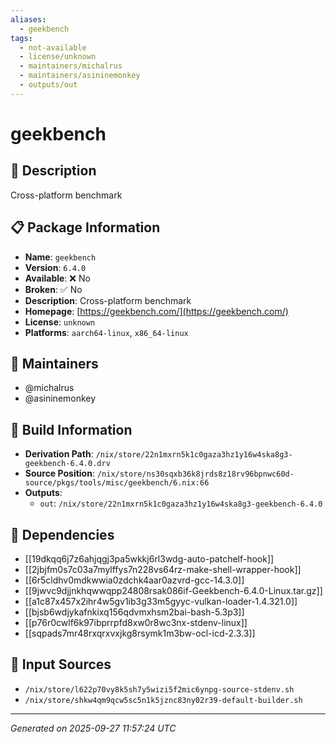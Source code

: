 ```yaml
---
aliases:
  - geekbench
tags:
  - not-available
  - license/unknown
  - maintainers/michalrus
  - maintainers/asininemonkey
  - outputs/out
---
```


# geekbench

## 📝 Description

Cross-platform benchmark

## 📋 Package Information

- **Name**: `geekbench`
- **Version**: `6.4.0`
- **Available**: ❌ No
- **Broken**: ✅ No
- **Description**: Cross-platform benchmark
- **Homepage**: [https://geekbench.com/](https://geekbench.com/)
- **License**: `unknown`
- **Platforms**: `aarch64-linux`, `x86_64-linux`
## 👥 Maintainers

- @michalrus
- @asininemonkey


## 🔧 Build Information

- **Derivation Path**: `/nix/store/22n1mxrn5k1c0gaza3hz1y16w4ska8g3-geekbench-6.4.0.drv`
- **Source Position**: `/nix/store/ns30sqxb36k8jrds8z18rv96bpnwc60d-source/pkgs/tools/misc/geekbench/6.nix:66`
- **Outputs**:
  - `out`:  `/nix/store/22n1mxrn5k1c0gaza3hz1y16w4ska8g3-geekbench-6.4.0`

## 🔗 Dependencies

- [[19dkqq6j7z6ahjqgj3pa5wkkj6rl3wdg-auto-patchelf-hook]]
- [[2jbjfm0s7c03a7mylffys7n228vs64rz-make-shell-wrapper-hook]]
- [[6r5cldhv0mdkwwia0zdchk4aar0azvrd-gcc-14.3.0]]
- [[9jwvc9djjnkhqwwqpp24808rsak086if-Geekbench-6.4.0-Linux.tar.gz]]
- [[a1c87x457x2ihr4w5gv1ib3g33m5gyyc-vulkan-loader-1.4.321.0]]
- [[bjsb6wdjykafnkixq156qdvmxhsm2bai-bash-5.3p3]]
- [[p76r0cwlf6k97ibprrpfd8xw0r8wc3nx-stdenv-linux]]
- [[sqpads7mr48rxqrxvxjkg8rsymk1m3bw-ocl-icd-2.3.3]]

## 📁 Input Sources

- `/nix/store/l622p70vy8k5sh7y5wizi5f2mic6ynpg-source-stdenv.sh`
- `/nix/store/shkw4qm9qcw5sc5n1k5jznc83ny02r39-default-builder.sh`

---
*Generated on 2025-09-27 11:57:24 UTC*

